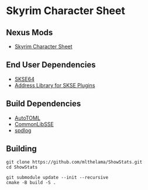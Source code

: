 # Skyrim Character Sheet

## Nexus Mods
* [Skyrim Character Sheet](https://www.nexusmods.com/skyrimspecialedition/mods/56069/)

## End User Dependencies
* [SKSE64](https://skse.silverlock.org/)
* [Address Library for SKSE Plugins](https://www.nexusmods.com/skyrimspecialedition/mods/32444)

## Build Dependencies
* [AutoTOML](https://github.com/Ryan-rsm-McKenzie/AutoTOML)
* [CommonLibSSE](https://github.com/Ryan-rsm-McKenzie/CommonLibSSE)
* [spdlog](https://github.com/gabime/spdlog)


## Building
```
git clone https://github.com/mlthelama/ShowStats.git
cd ShowStats

git submodule update --init --recursive
cmake -B build -S .
```

